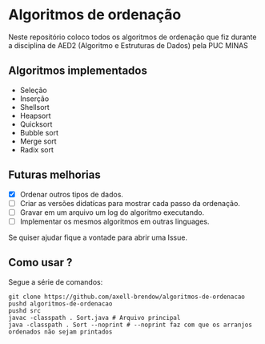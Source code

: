 # Algoritmos de ordenação
Neste repositório coloco todos os algoritmos de ordenação que fiz durante a disciplina de AED2 (Algoritmo e Estruturas de Dados) pela PUC MINAS

## Algoritmos implementados
- Seleção
- Inserção
- Shellsort
- Heapsort
- Quicksort
- Bubble sort
- Merge sort
- Radix sort

## Futuras melhorias
- [x] Ordenar outros tipos de dados.
- [ ] Criar as versões didatícas para mostrar cada passo da ordenação.
- [ ] Gravar em um arquivo um log do algoritmo executando.
- [ ] Implementar os mesmos algoritmos em outras linguages.

Se quiser ajudar fique a vontade para abrir uma Issue.

## Como usar ?

Segue a série de comandos:

```shell script
git clone https://github.com/axell-brendow/algoritmos-de-ordenacao
pushd algoritmos-de-ordenacao
pushd src
javac -classpath . Sort.java # Arquivo principal
java -classpath . Sort --noprint # --noprint faz com que os arranjos ordenados não sejam printados

```
